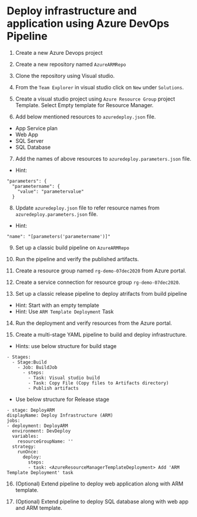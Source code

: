 # Deploy infrastructure and application using Azure DevOps Pipeline

1. Create a new Azure Devops project

2. Create a new repository named `AzureARMRepo`

3. Clone the repository using Visual studio.

4. From the `Team Explorer` in visual studio click on `New` under `Solutions`.

5. Create a visual studio project using `Azure Resource Group` project Template. Select Empty template for Resource Manager.

6. Add below mentioned resources to `azuredeploy.json` file.
  - App Service plan
  - Web App
  - SQL Server
  - SQL Database
  
7. Add the names of above resources to `azuredeploy.parameters.json` file.
  - Hint:
  ```
  "parameters": {
    "parametername": {
      "value": "parametervalue"
    }
  ```

8. Update `azuredeploy.json` file to refer resource names from `azuredeploy.parameters.json` file.
  - Hint:
  ```
  "name": "[parameters('parametername')]"
  ```

9. Set up a classic build pipeline on `AzureARMRepo`

10. Run the pipeline and verify the published artifacts.

11. Create a resource group named `rg-demo-07dec2020` from Azure portal.

12. Create a service connection for resource group `rg-demo-07dec2020`.

13. Set up a classic release pipeline to deploy atrifacts from build pipeline
  - Hint: Start with an empty template
  - Hint: Use `ARM Template Deployment` Task
  
14. Run the deployment and verify resources from the Azure portal.

15. Create a multi-stage YAML pipeline to build and deploy infrastructure.
  - Hints: use below structure for build stage
  ```
  - Stages:
    - Stage:Build
      - Job: BuildJob
        - steps:
          - Task: Visual studio build
          - Task: Copy File (Copy files to Artifacts directory)
          - Publish artifacts  
  ```
  - Use below structure for Release stage
  ```
  - stage: DeployARM
  displayName: Deploy Infrastructure (ARM)
  jobs:
  - deployment: DeployARM
    environment: DevDeploy
    variables:
      resourceGroupName: ''
    strategy:
      runOnce:
        deploy:
          steps:
          - task: <AzureResourceManagerTemplateDeployment> Add 'ARM Template Deployment' task

  ```

16. (Optional) Extend pipeline to deploy web application along with ARM template.

17. (Optional) Extend pipeline to deploy SQL database along with web app and ARM template.

